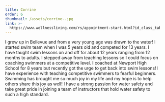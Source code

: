 ```yaml
---
title: Corrine
order: 6
thumbnail: /assets/corrine-.jpg
link: >-
  https://www.wellnessliving.com/rs/appointment-start.html?id_class_tab=3&id_mode=1&k_business=248418&k_class_tab=18857&k_service=114858
---
```

I grew up in Bellevue and from a very young age was drawn to the water! I started swim team when I was 5 years old and competed for 13 years. I have taught swim lessons on and off for about 12 years ranging from 12 months to adults. I stepped away from teaching lessons so I could focus on coaching swimmers at a competitive level. I coached at Newport High School for 8 years but recently got the urge to get back into swim lessons!  I have experience with teaching competitive swimmers to fearful beginners. Swimming has brought me so much joy in my life and my hope is to help others share this joy as well! I have a strong passion for water safety and take great pride in joining a team of instructors that hold water safety to such a high standard.
